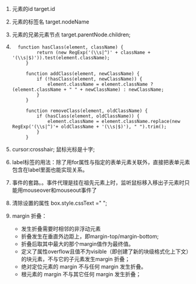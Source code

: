 1. 元素的id target.id

2. 元素的标签名 target.nodeName

3. 元素的兄弟元素节点 target.parentNode.children;

4.     
         function hasClass(element, className) {
                return (new RegExp('(\\s|^)' + className + '(\\s|$)')).test(element.className);
            }

            function addClass(element, newClassName) {
                if (!hasClass(element, newClassName)) {
                    element.className = element.className ? (element.className + " " + newClassName) : newClassName;
                }
            }

            function removeClass(element, oldClassName) {
                if (hasClass(element, oldClassName)) {
                    element.className = element.className.replace(new RegExp('(\\s|^)'+ oldClassName + '(\\s|$)'), " ").trim();
                }
            }

5. cursor:crosshair; 鼠标光标是十字;

6. label标签的用法：除了用for属性与指定的表单元素关联外，直接把表单元素包含在label里面也能实现关系。

7. 事件的套路。。事件代理是挂在祖先元素上时，监听鼠标移入移出子元素时只能用mouseover和mouseout事件了

8. 清除设置的属性   box.style.cssText =" ";

9. margin 折叠：
    - 发生折叠需要时相邻的非浮动元素
    - 折叠发生在垂直外边距上，即margin-top/margin-bottom;
    - 折叠后取其中最大的那个margin值作为最终值。
    - 定义了属性overflow且值不为visible（即创建了新的块级格式化上下文）的块元素，不与它的子元素发生margin 折叠；
    - 绝对定位元素的 margin 不与任何 margin 发生折叠。
    - 根元素的 margin 不与其它任何 margin 发生折叠；

